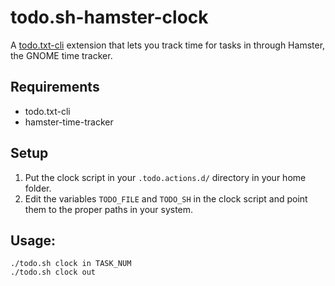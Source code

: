 # todo.sh-hamster-clock
A [todo.txt-cli](https://github.com/todotxt/todo.txt-cli) extension that lets you track time for tasks in through Hamster, the GNOME time tracker.

## Requirements

- todo.txt-cli
- hamster-time-tracker

## Setup

1. Put the clock script in your ` .todo.actions.d/ ` directory in your home folder.
2. Edit the variables ` TODO_FILE ` and ` TODO_SH ` in the clock script and point 
   them to the proper paths in your system.

## Usage:
```
./todo.sh clock in TASK_NUM
./todo.sh clock out
```
